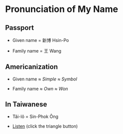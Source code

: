 
# Pronunciation of My Name

## Passport

* Given name = 新博 Hsin-Po

* Family name = 王 Wang

## Americanization

* Given name ≈ *Simple* ≈ *Symbol*

* Family name ≈ *Own* ≈ *Won*

## In Taiwanese

* Tâi-lô = Sin-Phok Ông

* [Listen](https://itaigi.tw/name/%E7%8E%8B/%E6%96%B0%E5%8D%9A)
  (click the triangle button)
